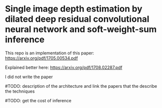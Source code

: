 # Single image depth estimation by dilated deep residual convolutional neural network and soft-weight-sum inference

This repo is an implementation of this paper: https://arxiv.org/pdf/1705.00534.pdf

Explained better here: https://arxiv.org/pdf/1708.02287.pdf


I did not write the paper

#TODO: description of the architecture and link the papers that the describe the techniques

#TODO: get the cost of inference
